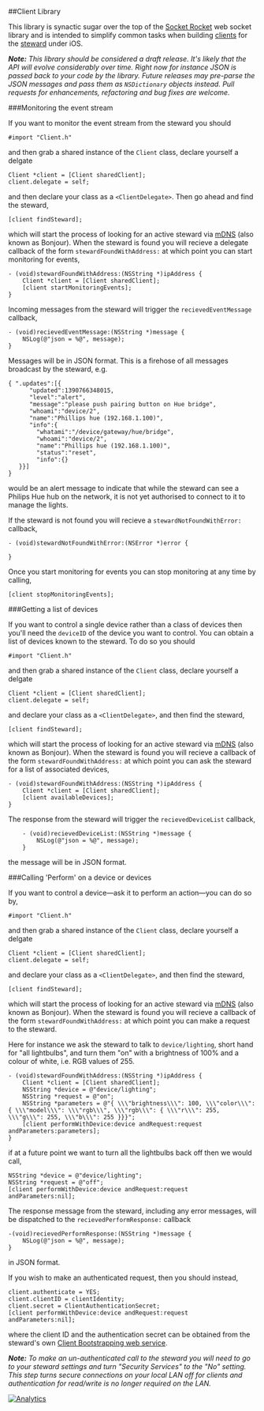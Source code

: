 ##Client Library

This library is synactic sugar over the top of the [Socket Rocket](https://github.com/square/SocketRocket) web socket library and is intended to simplify common tasks when building [clients](http://thethingsystem.com/dev/Clients.html) for the [steward](https://github.com/TheThingSystem/steward) under iOS.

_**Note:** This library should be considered a draft release. It's likely that the API will evolve considerably over time. Right now for instance JSON is passed back to your code by the library. Future releases may pre-parse the JSON messages and pass them as `NSDictionary` objects instead. Pull requests for enhancements, refactoring and bug fixes are welcome._

###Monitoring the event stream

If you want to monitor the event stream from the steward you should

    #import "Client.h"

and then grab a shared instance of the `Client` class, declare yourself a delgate

	Client *client = [Client sharedClient];
	client.delegate = self;

and then declare your class as a `<ClientDelegate>`. Then go ahead and find the steward,

	[client findSteward];	

which will start the process of looking for an active steward via [mDNS](http://en.wikipedia.org/wiki/Multicast_DNS) (also known as Bonjour). When the steward is found you will recieve a delegate callback of the form `stewardFoundWithAddress:` at which point you can start monitoring for events,

	- (void)stewardFoundWithAddress:(NSString *)ipAddress {
		Client *client = [Client sharedClient];
        [client startMonitoringEvents];
	}

Incoming messages from the steward will trigger the `recievedEventMessage` callback,

    - (void)recievedEventMessage:(NSString *)message {
        NSLog(@"json = %@", message);
    }

Messages will be in JSON format. This is a firehose of all messages broadcast by the steward, e.g.

    { ".updates":[{
          "updated":1390766348015,
          "level":"alert",
          "message":"please push pairing button on Hue bridge",
          "whoami":"device/2",
          "name":"Phillips hue (192.168.1.100)",
          "info":{
            "whatami":"/device/gateway/hue/bridge",
            "whoami":"device/2",
            "name":"Phillips hue (192.168.1.100)",
            "status":"reset",
            "info":{}
       }}]
    }

would be an alert message to indicate that while the steward can see a Philips Hue hub on the network, it is not yet authorised to connect to it to manage the lights.

If the steward is not found you will recieve a `stewardNotFoundWithError:` callback,

    - (void)stewardNotFoundWithError:(NSError *)error {
    
    }

Once you start monitoring for events you can stop monitoring at any time by calling,

	[client stopMonitoringEvents];

###Getting a list of devices

If you want to control a single device rather than a class of devices then you'll need the `deviceID` of the device you want to control. You can obtain a list of devices known to the steward. To do so you should 

    #import "Client.h"

and then grab a shared instance of the `Client` class, declare yourself a delgate

	Client *client = [Client sharedClient];
	client.delegate = self;

and declare your class as a `<ClientDelegate>`, and then find the steward,

	[client findSteward];	

which will start the process of looking for an active steward via [mDNS](http://en.wikipedia.org/wiki/Multicast_DNS) (also known as Bonjour). When the steward is found you will recieve a callback of the form `stewardFoundWithAddress:` at which point you can ask the steward for a list of associated devices,

    - (void)stewardFoundWithAddress:(NSString *)ipAddress {
		Client *client = [Client sharedClient];
        [client availableDevices];
    }

The response from the steward will trigger the `recievedDeviceList` callback,

	    - (void)recievedDeviceList:(NSString *)message {
	        NSLog(@"json = %@", message);
	    }

the message will be in JSON format.

###Calling 'Perform' on a device or devices

If you want to control a device—ask it to perform an action—you can do so by, 

    #import "Client.h"

and then grab a shared instance of the `Client` class, declare yourself a delgate

	Client *client = [Client sharedClient];
	client.delegate = self;

and declare your class as a `<ClientDelegate>`, and then find the steward,

	[client findSteward];	

which will start the process of looking for an active steward via [mDNS](http://en.wikipedia.org/wiki/Multicast_DNS) (also known as Bonjour). When the steward is found you will recieve a callback of the form `stewardFoundWithAddress:` at which point you can make a request to the steward.

Here for instance we ask the steward to talk to `device/lighting`, short hand for "all lightbulbs", and turn them "on" with a brightness of 100% and a colour of white, i.e. RGB values of 255.

    - (void)stewardFoundWithAddress:(NSString *)ipAddress {
		Client *client = [Client sharedClient];
        NSString *device = @"device/lighting";
        NSString *request = @"on";
        NSString *parameters = @"{ \\\"brightness\\\": 100, \\\"color\\\": { \\\"model\\\": \\\"rgb\\\", \\\"rgb\\\": { \\\"r\\\": 255, \\\"g\\\": 255, \\\"b\\\": 255 }}}";
        [client performWithDevice:device andRequest:request andParameters:parameters];
    }	

if at a future point we want to turn all the lightbulbs back off then we would call,

    NSString *device = @"device/lighting";
    NSString *request = @"off";
    [client performWithDevice:device andRequest:request andParameters:nil];	

The response message from the steward, including any error messages, will be dispatched to the `recievedPerformResponse:` callback

    -(void)recievedPerformResponse:(NSString *)message {
        NSLog(@"json = %@", message);
    }

in JSON format.

If you wish to make an authenticated request, then you should instead,

    client.authenticate = YES;
    client.clientID = clientIdentity;
    client.secret = ClientAuthenticationSecret;
    [client performWithDevice:device andRequest:request andParameters:nil];	

where the client ID and the authentication secret can be obtained from the steward's own [Client Bootstrapping web service](http://thethingsystem.com/dev/Instructions-for-starting-the-Steward.html). 

_**Note:** To make an un-authenticated call to the steward you will need to go to your steward settings and turn "Security Services" to the "No" setting. This step turns secure connections on your local LAN off for clients and authentication for read/write is no longer required on the LAN._

[![Analytics](https://ga-beacon.appspot.com/UA-44378714-2/TheThingSystem/steward-ios-library/client/README)](https://github.com/igrigorik/ga-beacon)